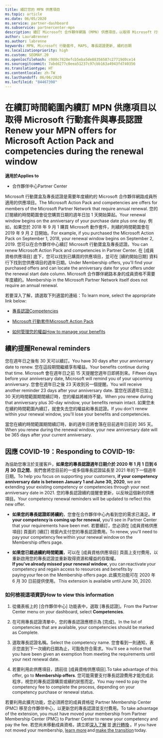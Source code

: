 ```yaml
---
title: 續訂您的 MPN 供應項目
ms.topic: article
ms.date: 06/05/2020
ms.service: partner-dashboard
ms.subservice: partnercenter-mpn
description: 續訂 Microsoft 合作夥伴網路 (MPN) 供應項目，以取得 Microsoft 行動套件與專長認證。續訂時間開始於購買日期的週年日加一天。
author: LauraBrenner
ms.author: labrenne
keywords: MPN, Microsoft 行動套件, MAPS, 專長認證更新, 續約日期
ms.localizationpriority: high
ms.custom: SEOMAY.20
ms.openlocfilehash: c980c7820efcb5eba5de88356587c27719d0ce14
ms.sourcegitcommit: 7abdd277c0eea51237c97cbb163a4943fd740356
ms.translationtype: HT
ms.contentlocale: zh-TW
ms.lasthandoff: 06/06/2020
ms.locfileid: "84467398"
---
```

# <a name="renew-your-mpn-offers-for-microsoft-action-pack-and-competencies-during-the-renewal-window"></a><span data-ttu-id="a9c92-104">在續訂時間範圍內續訂 MPN 供應項目以取得 Microsoft 行動套件與專長認證</span><span class="sxs-lookup"><span data-stu-id="a9c92-104">Renew your MPN offers for Microsoft Action Pack and competencies during the renewal window</span></span>

<span data-ttu-id="a9c92-105">**適用於**</span><span class="sxs-lookup"><span data-stu-id="a9c92-105">**Applies to**</span></span>

- <span data-ttu-id="a9c92-106">合作夥伴中心</span><span class="sxs-lookup"><span data-stu-id="a9c92-106">Partner Center</span></span>

<span data-ttu-id="a9c92-107">Microsoft 行動寶盒及專長認證是需要年度續約的 Microsoft 合作夥伴網路成員所適用的供應項目。</span><span class="sxs-lookup"><span data-stu-id="a9c92-107">The Microsoft Action Pack and competencies are offers for members of the Microsoft Partner Network that require annual renewal.</span></span> <span data-ttu-id="a9c92-108">您的訂閱續約時間範圍會從您購買日期的週年日加 1 天開始算起。</span><span class="sxs-lookup"><span data-stu-id="a9c92-108">Your renewal window begins on the anniversary of your purchase date plus one day.</span></span> <span data-ttu-id="a9c92-109">例如，如果您於 2018 年 9 月 1 購買 Microsoft 動作套件，則續約時間範圍會在 2019 年 9 月 2 日開始。</span><span class="sxs-lookup"><span data-stu-id="a9c92-109">For example, if you purchased the Microsoft Action Pack on September 1, 2018, your renewal window begins on September 2, 2019.</span></span> <span data-ttu-id="a9c92-110">您可以在合作夥伴中心續訂 Microsoft 行動寶盒及專長認證。</span><span class="sxs-lookup"><span data-stu-id="a9c92-110">You can renew Microsoft Action Pack and competencies in Partner Center.</span></span> <span data-ttu-id="a9c92-111">在 [成員資格供應項目] 底下，您可以找到已購買的供應項目，並可在 [續約開始日期] 資料行下找到您供應項目的週年日期。</span><span class="sxs-lookup"><span data-stu-id="a9c92-111">Under Membership offers, you'll find your purchased offers and can locate the anniversary date for your offers under the renewal start date column.</span></span> <span data-ttu-id="a9c92-112">Microsoft 合作夥伴網路本身的成員資格不需要年度續約。</span><span class="sxs-lookup"><span data-stu-id="a9c92-112">Membership in the Microsoft Partner Network itself does not require an annual renewal.</span></span> 

<span data-ttu-id="a9c92-113">若要深入了解，請選取下列適當的連結：</span><span class="sxs-lookup"><span data-stu-id="a9c92-113">To learn more, select the appropriate link below:</span></span> 

- [<span data-ttu-id="a9c92-114">專長認證</span><span class="sxs-lookup"><span data-stu-id="a9c92-114">Competencies</span></span>](learn-about-competencies.md)

- [<span data-ttu-id="a9c92-115">Microsoft 行動套件</span><span class="sxs-lookup"><span data-stu-id="a9c92-115">Microsoft Action Pack</span></span>](mpn-get-action-pack.md)

- [<span data-ttu-id="a9c92-116">如何管理您的權益</span><span class="sxs-lookup"><span data-stu-id="a9c92-116">How to manage your benefits</span></span>](manage-your-partner-network-benefits.md)

## <a name="renewal-reminders"></a><span data-ttu-id="a9c92-117">續約提醒</span><span class="sxs-lookup"><span data-stu-id="a9c92-117">Renewal reminders</span></span> 

<span data-ttu-id="a9c92-118">您在週年日之後有 30 天可以續訂。</span><span class="sxs-lookup"><span data-stu-id="a9c92-118">You have 30 days after your anniversary date to renew.</span></span> <span data-ttu-id="a9c92-119">您在這段期間繼續享有權益。</span><span class="sxs-lookup"><span data-stu-id="a9c92-119">Your benefits continue during that time.</span></span> <span data-ttu-id="a9c92-120">Microsoft 會在週年日之前 15 天提醒您週年日即將到來。</span><span class="sxs-lookup"><span data-stu-id="a9c92-120">Fifteen days before your anniversary date, Microsoft will remind you of your upcoming anniversary.</span></span> <span data-ttu-id="a9c92-121">您會在週年日之後 23 天收到另一個提醒。</span><span class="sxs-lookup"><span data-stu-id="a9c92-121">You will receive another reminder 23 days after your anniversary date.</span></span> <span data-ttu-id="a9c92-122">當您在該週年日加上 30 天的時間範圍期間續訂時，您的權益將維持不變。</span><span class="sxs-lookup"><span data-stu-id="a9c92-122">When you renew during that anniversary plus 30-day window, your benefits remain intact.</span></span> <span data-ttu-id="a9c92-123">如果您未在續約時間範圍內續訂，就會失去您的權益和專長認證。</span><span class="sxs-lookup"><span data-stu-id="a9c92-123">If you don't renew within your renewal window, you'll lose your benefits and competencies.</span></span>

<span data-ttu-id="a9c92-124">當您在續約時間範圍期間續訂時，新的週年日將會落在目前週年日前的 365 天。</span><span class="sxs-lookup"><span data-stu-id="a9c92-124">When you renew during the renewal window, your new anniversary date will be 365 days after your current anniversary.</span></span>

## <a name="responding-to-covid-19"></a><span data-ttu-id="a9c92-125">因應 COVID-19：</span><span class="sxs-lookup"><span data-stu-id="a9c92-125">Responding to COVID-19:</span></span>

<span data-ttu-id="a9c92-126">為協助您專注於支援客戶，**如果您的專長認證週年日期介於 2020 年 1 月 1 日到 6 月 30 日之間**，我們會將您目前的一或多個專長認證延長至 2021 年的下一個週年日期。</span><span class="sxs-lookup"><span data-stu-id="a9c92-126">To help you focus on supporting your customers, **if your competency anniversary date is between January 1 and June 30, 2020**, we are extending your existing competency or competencies through your next anniversary date in 2021.</span></span> <span data-ttu-id="a9c92-127">您的專長認證續約提醒會更新，以反映這個新的供應項目。</span><span class="sxs-lookup"><span data-stu-id="a9c92-127">Your competency renewal reminders will be updated to reflect this new offer.</span></span> 

- <span data-ttu-id="a9c92-128">**如果您的專長認證即將續約**，您會在合作夥伴中心內看到您的需求已滿足。</span><span class="sxs-lookup"><span data-stu-id="a9c92-128">**If your competency is coming up for renewal**, you'll see in Partner Center that your requirements have been met.</span></span> <span data-ttu-id="a9c92-129">若要續訂，您必須在 [成員資格供應項目] 頁面的 [續訂] 視窗內支付您的專長認證費用。</span><span class="sxs-lookup"><span data-stu-id="a9c92-129">To renew, you'll need to pay your competency fee within your renewal window on the Membership offers page.</span></span> 

- <span data-ttu-id="a9c92-130">**如果您已錯過續約時間範圍**，可以在 [成員資格供應項目] 頁面上支付費用，以重新啟用您的專長認證並重新取得資源和權益的存取權。</span><span class="sxs-lookup"><span data-stu-id="a9c92-130">**If you've already missed your renewal window**, you can reactivate your competency and regain access to resources and benefits by paying your fee on the Membership offers page.</span></span><span data-ttu-id="a9c92-131"> 此擴充功能可在 2020 年 6 月 30 日前提供使用。</span><span class="sxs-lookup"><span data-stu-id="a9c92-131"> This extension is available until June 30, 2020.</span></span>   

### <a name="how-to-view-this-information"></a><span data-ttu-id="a9c92-132">如何檢視這項資訊</span><span class="sxs-lookup"><span data-stu-id="a9c92-132">How to view this information</span></span>

1. <span data-ttu-id="a9c92-133">從儀表板上的 [合作夥伴中心] 功能表中，選取 [專長認證]。</span><span class="sxs-lookup"><span data-stu-id="a9c92-133">From the Partner Center menu on your dashboard, select **Competencies**.</span></span>  

2. <span data-ttu-id="a9c92-134">在可用專長認證清單中，您的專長認證應標示為 [完成]。</span><span class="sxs-lookup"><span data-stu-id="a9c92-134">In the list of competencies that are available, your competencies should be marked as Complete.</span></span>  

3. <span data-ttu-id="a9c92-135">選取專長認證名稱。</span><span class="sxs-lookup"><span data-stu-id="a9c92-135">Select the competency name.</span></span> <span data-ttu-id="a9c92-136">您會看到一則通知，表示您直到下一次續約日期為止，可豁免符合需求。</span><span class="sxs-lookup"><span data-stu-id="a9c92-136">You'll see a notice that you have been given an exemption from meeting the requirements until your next renewal date.</span></span>   

4. <span data-ttu-id="a9c92-137">若要利用此供應項目，請前往 [成員資格供應項目].</span><span class="sxs-lookup"><span data-stu-id="a9c92-137">To take advantage of this offer, go to **Membership offers**.</span></span> <span data-ttu-id="a9c92-138">您可能需要支付專長認證費用才能完成此程序，視您的專長認證購買或續約狀態而定。</span><span class="sxs-lookup"><span data-stu-id="a9c92-138">You may need to pay the competency fee to complete the process, depending on your competency purchase or renewal status.</span></span> 

<span data-ttu-id="a9c92-139">若要利用此擴充功能，您必須將您的成員資格從 Partner Membership Center (PMC) 移至合作夥伴中心，以更新您的專長認證並支付費用。</span><span class="sxs-lookup"><span data-stu-id="a9c92-139">To take advantage of the extension, you must have moved your membership from Partner Membership Center (PMC) to Partner Center to renew your competency and pay the fee.</span></span> <span data-ttu-id="a9c92-140">若您尚未移動成員資格，請立即[深入了解](prepare-pmc-pc-migration.md) 並 [進行轉換](https://partners.microsoft.com/partnerprogram/Welcome.aspx) 。</span><span class="sxs-lookup"><span data-stu-id="a9c92-140">If you have not moved your membership, [learn more](prepare-pmc-pc-migration.md) and [make the transition](https://partners.microsoft.com/partnerprogram/Welcome.aspx) today.</span></span>  
